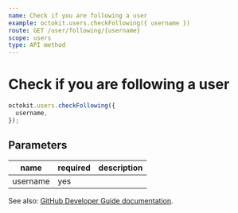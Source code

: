 ```yaml
---
name: Check if you are following a user
example: octokit.users.checkFollowing({ username })
route: GET /user/following/{username}
scope: users
type: API method
---
```


# Check if you are following a user

```js
octokit.users.checkFollowing({
  username,
});
```

## Parameters

<table>
  <thead>
    <tr>
      <th>name</th>
      <th>required</th>
      <th>description</th>
    </tr>
  </thead>
  <tbody>
    <tr><td>username</td><td>yes</td><td>

</td></tr>
  </tbody>
</table>

See also: [GitHub Developer Guide documentation](https://developer.github.com/v3/users/followers/#check-if-you-are-following-a-user).

